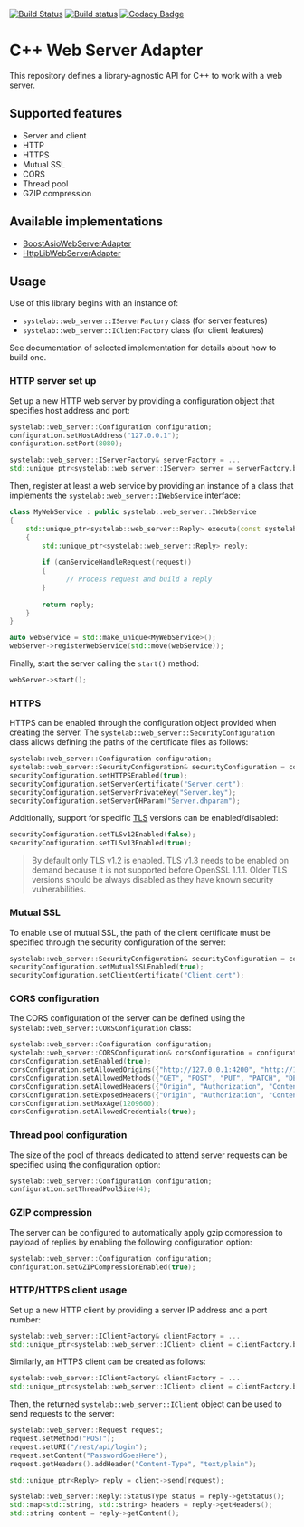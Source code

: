 [![Build Status](https://travis-ci.org/systelab/cpp-webserver-adapter.svg?branch=master)](https://travis-ci.org/systelab/cpp-webserver-adapter)
[![Build status](https://ci.appveyor.com/api/projects/status/b2yacbbo5x9hp8cy?svg=true)](https://ci.appveyor.com/project/systelab/cpp-webserver-adapter)
[![Codacy Badge](https://app.codacy.com/project/badge/Grade/076627959447450783a697b2e98b9f02)](https://www.codacy.com/gh/systelab/cpp-webserver-adapter/dashboard?utm_source=github.com&amp;utm_medium=referral&amp;utm_content=systelab/cpp-webserver-adapter&amp;utm_campaign=Badge_Grade)


# C++ Web Server Adapter

This repository defines a library-agnostic API for C++ to work with a web server.

## Supported features

* Server and client
* HTTP
* HTTPS
* Mutual SSL
* CORS
* Thread pool
* GZIP compression

## Available implementations

* [BoostAsioWebServerAdapter](https://github.com/systelab/cpp-boostasio-webserver-adapter)
* [HttpLibWebServerAdapter](https://github.com/systelab/cpp-httplib-webserver-adapter)

## Usage

Use of this library begins with an instance of:
* `systelab::web_server::IServerFactory` class (for server features)
* `systelab::web_server::IClientFactory` class (for client features)

See documentation of selected implementation for details about how to build one.

### HTTP server set up

Set up a new HTTP web server by providing a configuration object that specifies host address and port:

```cpp
systelab::web_server::Configuration configuration;
configuration.setHostAddress("127.0.0.1");
configuration.setPort(8080);

systelab::web_server::IServerFactory& serverFactory = ...
std::unique_ptr<systelab::web_server::IServer> server = serverFactory.buildServer(configuration);
```

Then, register at least a web service by providing an instance of a class that implements the `systelab::web_server::IWebService` interface:

```cpp
class MyWebService : public systelab::web_server::IWebService
{
    std::unique_ptr<systelab::web_server::Reply> execute(const systelab::web_server::Request& request)
    {
        std::unique_ptr<systelab::web_server::Reply> reply;
	
        if (canServiceHandleRequest(request))
        {
	          // Process request and build a reply
        }
	
        return reply;
    }
}

auto webService = std::make_unique<MyWebService>();
webServer->registerWebService(std::move(webService));
```

Finally, start the server calling the `start()` method:

```cpp
webServer->start();
```

### HTTPS

HTTPS can be enabled through the configuration object provided when creating the server. The `systelab::web_server::SecurityConfiguration` class allows defining the paths of the certificate files as follows:

```cpp
systelab::web_server::Configuration configuration;
systelab::web_server::SecurityConfiguration& securityConfiguration = configuration.getSecurityConfiguration();
securityConfiguration.setHTTPSEnabled(true);
securityConfiguration.setServerCertificate("Server.cert");
securityConfiguration.setServerPrivateKey("Server.key");
securityConfiguration.setServerDHParam("Server.dhparam");
```

Additionally, support for specific [TLS](https://wiki.openssl.org/index.php/SSL/TLS_Client) versions can be enabled/disabled:

```cpp
securityConfiguration.setTLSv12Enabled(false);
securityConfiguration.setTLSv13Enabled(true);
```

> By default only TLS v1.2 is enabled. TLS v1.3 needs to be enabled on demand because it is not supported before OpenSSL 1.1.1. Older TLS versions should be always disabled as they have known security vulnerabilities.

### Mutual SSL

To enable use of mutual SSL, the path of the client certificate must be specified through the security configuration of the server:

```cpp
systelab::web_server::SecurityConfiguration& securityConfiguration = configuration.getSecurityConfiguration();
securityConfiguration.setMutualSSLEnabled(true);
securityConfiguration.setClientCertificate("Client.cert");
```

### CORS configuration

The CORS configuration of the server can be defined using the `systelab::web_server::CORSConfiguration` class:

```cpp
systelab::web_server::Configuration configuration;
systelab::web_server::CORSConfiguration& corsConfiguration = configuration.getCORSConfiguration();
corsConfiguration.setEnabled(true);
corsConfiguration.setAllowedOrigins({"http://127.0.0.1:4200", "http://127.0.0.1:8082"});
corsConfiguration.setAllowedMethods({"GET", "POST", "PUT", "PATCH", "DELETE", "OPTIONS"});
corsConfiguration.setAllowedHeaders({"Origin", "Authorization", "Content-Type"});
corsConfiguration.setExposedHeaders({"Origin", "Authorization", "Content-Type"});
corsConfiguration.setMaxAge(1209600);
corsConfiguration.setAllowedCredentials(true);
```

### Thread pool configuration

The size of the pool of threads dedicated to attend server requests can be specified using the configuration option:

```cpp
systelab::web_server::Configuration configuration;
configuration.setThreadPoolSize(4);
```

### GZIP compression

The server can be configured to automatically apply gzip compression to payload of replies by enabling the following configuration option:

```cpp
systelab::web_server::Configuration configuration;
configuration.setGZIPCompressionEnabled(true);
```

### HTTP/HTTPS client usage

Set up a new HTTP client by providing a server IP address and a port number:

```cpp
systelab::web_server::IClientFactory& clientFactory = ...
std::unique_ptr<systelab::web_server::IClient> client = clientFactory.buildHTTPClient("127.0.0.1", 8080);
```

Similarly, an HTTPS client can be created as follows:

```cpp
systelab::web_server::IClientFactory& clientFactory = ...
std::unique_ptr<systelab::web_server::IClient> client = clientFactory.buildHTTPSClient("localhost", 9090);
```

Then, the returned `systelab::web_server::IClient` object can be used to send requests to the server:

```cpp
systelab::web_server::Request request;
request.setMethod("POST");
request.setURI("/rest/api/login"); 
request.setContent("PasswordGoesHere");
request.getHeaders().addHeader("Content-Type", "text/plain");

std::unique_ptr<Reply> reply = client->send(request);

systelab::web_server::Reply::StatusType status = reply->getStatus();
std::map<std::string, std::string> headers = reply->getHeaders();
std::string content = reply->getContent();
```
